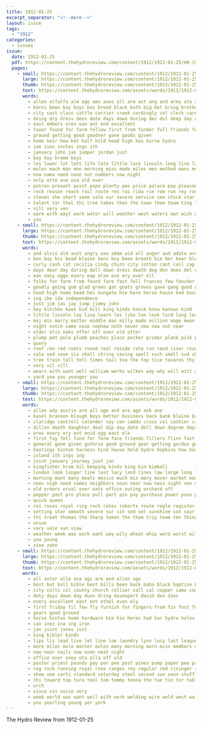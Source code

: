 ```yaml
---
title: 1912-01-25
excerpt_separator: "<!--more-->"
layout: issue
tags:
  - "1912"
categories:
  - issues
issue:
  date: 1912-01-25
  pdf: https://content.thehydroreview.com/content/1912/1912-01-25/HR-1912-01-25.pdf
  pages:
    - small: https://content.thehydroreview.com/content/1912/1912-01-25/small/HR-1912-01-25-01.jpg
      large: https://content.thehydroreview.com/content/1912/1912-01-25/large/HR-1912-01-25-01.jpg
      thumb: https://content.thehydroreview.com/content/1912/1912-01-25/thumbnails/HR-1912-01-25-01.jpg
      text: https://content.thehydroreview.com/assets/words/1912/1912-01-25/HR-1912-01-25-01.txt
      words:
        - allen alfalfa alm age ams aves all are ast ang and army ata acre alin
        - barni been bay boys bus breed black both big bet bring brothers barn begun boots bank band business break but
        - city cost class cattle carrier creek cordingly col clerk carnegie corres count caddo come coral close canal carney compo campbell chan
        - doing dry dress does date days down during dec dul deep day done
        - east embers eres ean ent end excellent
        - favor found for farm fellow first from farmer full friends felton falfa friday fruit free
        - ground getting good goodner gave goods given
        - home heir how hot half hild head high has horse hydro
        - ian ison inches ings ith
        - january john jan jumper jordan just
        - key koy kromm keys
        - les lower lot lett life late little lace lincoln long live land level
        - mules mach man mon morning miss made miles men method mans money mail mand mens mead
        - new nama need noon not numbers now night
        - only otte ove ona old over
        - patron present point pope plenty peo price palace pay pleasant pent per posse president public poor people props
        - rock reason reach rail route res rai rida rie rom run rey rou
        - stones she short seem sale sur severe service sea stock star sher school seven saturday shown story sutton salt see sed schoo surplus sell stall small state stands show south soon scott seal
        - talent tar thal thi tree takes then the town them team ting than top tuft taken
        - vill very ven
        - warm with wayt work water will weather west waters war wish want writer winter white was
        - you
    - small: https://content.thehydroreview.com/content/1912/1912-01-25/small/HR-1912-01-25-02.jpg
      large: https://content.thehydroreview.com/content/1912/1912-01-25/large/HR-1912-01-25-02.jpg
      thumb: https://content.thehydroreview.com/content/1912/1912-01-25/thumbnails/HR-1912-01-25-02.jpg
      text: https://content.thehydroreview.com/assets/words/1912/1912-01-25/HR-1912-01-25-02.txt
      words:
        - and alvis ald aust angry axe adam aid all auger aud adato are apple als albin amo amen abe
        - ben bay bis bead blaine bens boy been breath bie ber bear bless borrow bole bears boa born boys body bles belson bia big blouse but black beau booth baby boyd broom back bald bout bank brain bird betcher bible bussard baile both brother bold billy bow babel bring bol bands box
        - curly cash cat cecilia cindy churn city cotton cant call cap caddo county child centra cura cause cook calhoun can creek come chair chis con chip
        - days door day during doll down dress death dog don does del dollar doctor dinner done deer dout
        - ean easy egge every eap else eve ery ever ell
        - folks for farm from found fare fast fell frances few fancher forget full fete fiel fruit friend fortune front favors first friday fer fall
        - goodly going gum glad green gat goats groves gave gang good grapes garden
        - hand high home head hes hungate hie hore horse house hed hour hen herth happy hatter hush hydro hole hair had henry hafter how hands him her hill hil hold
        - ing ike ida independence
        - just jim jas jay jump jimmy john
        - key kitchen koes kid kill king kinds knock know kansas kind
        - little lincoln lay lina learn les like lon look lord long lover last lige lit loose lawter lege lease lemme litle live lot left lim loan let
        - maj mis marry matter middle man milly made million mage mean miss mama mons mise misher many miller minerva mountain master moren major mike malson missouri money morning morea much
        - night notch name nose nephew noth never new now not near
        - older otis oaks offer off over old otter
        - plump pet pole plumb peaches place pecker primer plank pick peck per pages pair pears pane prayer pure panting poor
        - query
        - roof ren red roots round real reside rate run rand river roun richards read
        - sale sed save six shall string saving spell such smell sud shoot spare side stands stuck saw sick silence see sunday show stom sweet stand self set square single sho swing sic son sos said sun say seems soe season stock saturday splain she stay sherman strength school sewing sense seek small
        - tree train tall tell times tail toa the top tice tavares thy tow treat taste too talk tellers toy teddy temp teter theys thing tukey tale tim tower talon take ton talian teacher then tri them tho tin tech
        - very vil vill
        - wears with want well william works wilkes way why will witt whiles week weatherford while washita work willam was wes word woods wrench wells words warm wings
        - yard yow you younger yau
    - small: https://content.thehydroreview.com/content/1912/1912-01-25/small/HR-1912-01-25-03.jpg
      large: https://content.thehydroreview.com/content/1912/1912-01-25/large/HR-1912-01-25-03.jpg
      thumb: https://content.thehydroreview.com/content/1912/1912-01-25/thumbnails/HR-1912-01-25-03.jpg
      text: https://content.thehydroreview.com/assets/words/1912/1912-01-25/HR-1912-01-25-03.txt
      words:
        - allen ady austin arm all age and are ago ask ane
        - basel branson blough boys better business back bank blaine barn balance board buy been banks boy butter big book ben but buta brake berr brother bound best bring bond bist bradley broadway bulls bitter
        - claridge cantrell calender cay cen caddo cross col cashier crier cast clark carl church clampitt cheap can cockerel chambers choice came capp cach corn clyde cordell cotton cream county con city court cash change
        - dillon death daughter deal dip day date doll down degree days dunn
        - eres every ery est enid egg east elk
        - first fay fell fund for farm face friends fillers flinn fast free fields frisco fight from farmer friday fine fines fron farin
        - general gone given guthrie good ground gear getting gordon goods garden
        - hastings hinton harness hind house hold hydro hopkins how hardware hennessy home hand hor honor hater hitch hint hoelscher henke henry hens her huss him hard hay hone has hearing har had hicks
        - island ith ings ing
        - joint january journey just jan
        - kingfisher krum kil keeping kinds king kin kimball
        - london look longer line last lacy land lines law large long low lint live less laundry latter lottie lack
        - morning mont many meals mexico much mix mary moser market mason man monday made money most mer magazine may march miss matter
        - noon nigh need names neighbors noun near now ness night non niles notice nish note new not ner
        - old orders orval over oats office outing orchard off
        - pepper past pro place pull part pie pay purchase power paso pledge paper parmer palmer pretty ply price pec per par prairie plant perfect pat pope por
        - quick queen
        - rei roses royal ring rock rates roberts route ragle register rosser rine risinger rival reales ralfs red ris
        - setting star smooth severe sur sin sed set sunshine son sour small snow south snyder shi sea such see school springs speaker sample sunday speak shall states shows space seed sprague stanley susan spring surgeon sal solid short sack said shaw streets special side samples sale sup simic scott saturday stock state season
        - thi treat thomas tha tharp taken the thom trip team ten thing then trom take talent trees too town tae table train top than tol them texas
        - union
        - vary vale van view
        - weather week was work want way wily wheat whip word worst williams win wilson world waters wear wint while wells woodrow weekly west weeks winners weatherford winter with works wife white woods will watch
        - you young
        - zine zahn
    - small: https://content.thehydroreview.com/content/1912/1912-01-25/small/HR-1912-01-25-04.jpg
      large: https://content.thehydroreview.com/content/1912/1912-01-25/large/HR-1912-01-25-04.jpg
      thumb: https://content.thehydroreview.com/content/1912/1912-01-25/thumbnails/HR-1912-01-25-04.jpg
      text: https://content.thehydroreview.com/assets/words/1912/1912-01-25/HR-1912-01-25-04.txt
      words:
        - all astor alle ana agi are and allen ago
        - bost but bull bible best bills been back baba black baptise blough bere blood burden brass boys business baptist blow bond broadway better board bring
        - city colts col county church collier call cal copper came come corder christ cast cor company class cleo chance can choice cattle
        - doty days down day dunn dring davenport david don dies
        - every excellent east ent ethel even ely
        - first friday fil few fly furnish for fingers from fix fost full fresh faith farm
        - gears good ground
        - horse hinton home hardware him hie heres had har hydro holes hand held heads horns head has howa
        - ian inez ina ing iron
        - jan joint jones just
        - king kibler kinds
        - lips lis lead live let line loe laundry lynn lucy last league left lunch
        - more miles mule matter mules many morning morn miss members model miller monday mark made munion machin mccall magazine mass
        - new near nails now noon neat night
        - office over oney ota olla off old
        - pastor priest pounds pay per pee post pines pump paper peo pas public prayer pak price potter place pray phen pack
        - reg rock running royal rone ranges rey regular red risinger ready
        - show see sarti standard saturday steel second sun soon stuff service southall school sones stoves stover south sunday ship sermon scott sale sit stock shines six sick sui special short sop self shoats sell
        - thi toward top tura tool tom tommy teena the tue tin tor table
        - urch
        - vince vis voice very
        - week world was want well with work welding wire weld west waite wie wyatt worth wee wil will
        - you yearling young yer york
---
```


The Hydro Review from 1912-01-25

<!--more-->

